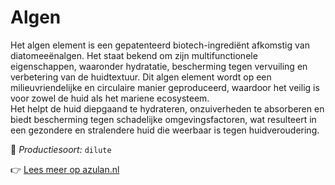 # Algen

Het algen element is een gepatenteerd biotech-ingrediënt afkomstig van diatomeeënalgen. Het staat bekend om zijn multifunctionele eigenschappen, waaronder hydratatie, bescherming tegen vervuiling en verbetering van de huidtextuur. Dit algen element wordt op een milieuvriendelijke en circulaire manier geproduceerd, waardoor het veilig is voor zowel de huid als het mariene ecosysteem.&nbsp;
<br>
Het helpt de huid diepgaand te hydrateren, onzuiverheden te absorberen en biedt bescherming tegen schadelijke omgevingsfactoren, wat resulteert in een gezondere en stralendere huid die weerbaar is tegen huidveroudering.

🔧 *Productiesoort:* `dilute`

👉 [Lees meer op azulan.nl](https://azulan.nl/atlas/algen)